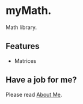 # myMath.

Math library.

## Features

* Matrices

 ## Have a job for me?
Please read [About Me](https://anhr.github.io/AboutMe/).
